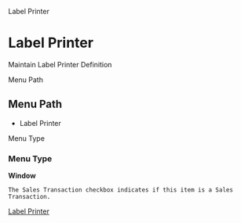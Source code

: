 
Label Printer
# Label Printer


Maintain Label Printer Definition

Menu Path
## Menu Path



- Label Printer

Menu Type
### Menu Type

**Window**

```
The Sales Transaction checkbox indicates if this item is a Sales Transaction.
```

[Label Printer](../../functional-guide/window/window-label-printer.md)